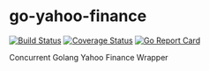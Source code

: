 # go-yahoo-finance

[![Build Status](https://travis-ci.org/jasonlam604/yahoofinance.svg?branch=master)](https://travis-ci.org/jasonlam604/yahoofinance) [![Coverage Status](https://coveralls.io/repos/github/jasonlam604/yahoofinance/badge.svg?branch=master)](https://coveralls.io/github/jasonlam604/yahoofinance?branch=master) [![Go Report Card](https://goreportcard.com/badge/github.com/jasonlam604/yahoofinance)](https://goreportcard.com/report/github.com/jasonlam604/yahoofinance)

Concurrent Golang Yahoo Finance Wrapper
